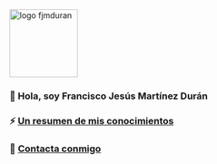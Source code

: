 <div style="text-align=right">
  <img src="https://fjmduran.com/favicon.png" alt="logo fjmduran" width="120"/>  
</div>


### 👋 Hola, soy Francisco Jesús Martínez Durán

### ⚡ [Un resumen de mis conocimientos](https://fjmduran.com/sobre-mi)

### 💬 [Contacta conmigo](https://fjmduran.com/contacto)

<!--
**fjmduran/fjmduran** is a ✨ _special_ ✨ repository because its `README.md` (this file) appears on your GitHub profile.

Here are some ideas to get you started:

- 🔭 I’m currently working on ...
- 🌱 I’m currently learning ...
- 👯 I’m looking to collaborate on ...
- 🤔 I’m looking for help with ...
- 💬 Ask me about ...
- 📫 How to reach me: ...
- 😄 Pronouns: ...
- ⚡ Fun fact: ...
-->
